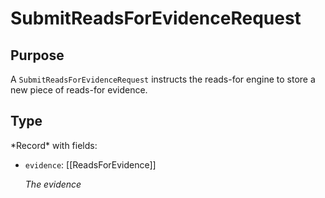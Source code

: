 # SubmitReadsForEvidenceRequest

## Purpose

<!-- --8<-- [start:purpose] -->
A `SubmitReadsForEvidenceRequest` instructs the reads-for engine to store a new piece of reads-for evidence.
<!-- --8<-- [end:purpose] -->

## Type

<!-- --8<-- [start:type] -->
<div class="type">
*Record* with fields:

- `evidence`: [[ReadsForEvidence]]

  *The evidence*
</div>
<!-- --8<-- [end:type] -->
